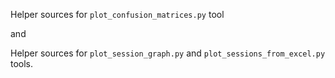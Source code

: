 Helper sources for `plot_confusion_matrices.py` tool 

and 

Helper sources for `plot_session_graph.py` and `plot_sessions_from_excel.py` tools. 